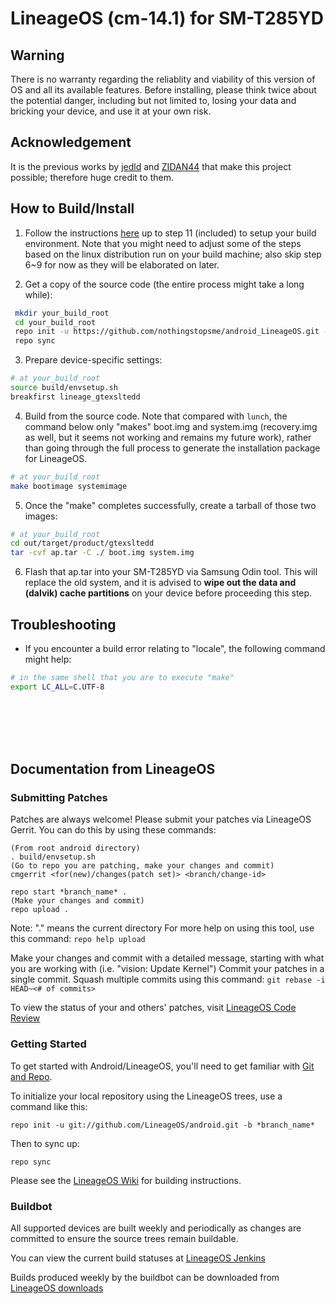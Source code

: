 # LineageOS (cm-14.1) for SM-T285YD

## Warning

There is no warranty regarding the reliablity and viability of this version of OS and all its available features. Before installing, please think twice about the potential danger, including but not limited to, losing your data and bricking your device, and use it at your own risk.


## Acknowledgement

It is the previous works by [jedld](https://github.com/jedld) and [ZIDAN44](https://github.com/ZIDAN44) that make this project possible;
therefore huge credit to them.

## How to Build/Install

1. Follow the instructions [here](https://forum.xda-developers.com/t/guide-build-lineageos-how-to-use-github.3551484/) up to step 11 (included) to setup your build environment. Note that you might need to adjust some of the steps based on the linux distribution run on your build machine; also skip step 6~9 for now as they will be elaborated on later.

2. Get a copy of the source code (the entire process might take a long while):

```bash
 mkdir your_build_root
 cd your_build_root
 repo init -u https://github.com/nothingstopsme/android_LineageOS.git -b cm-14.1_SM-T285YD
 repo sync
```

3. Prepare device-specific settings:

```bash
# at your_build_root
source build/envsetup.sh
breakfirst lineage_gtexsltedd
```

4. Build from the source code. Note that compared with `lunch`, the command below only "makes" boot.img and system.img (recovery.img as well, but it seems not working and remains my future work), rather than going through the full process to generate the installation package for LineageOS.

```bash
# at your_build_root
make bootimage systemimage
```


5. Once the "make" completes successfully, create a tarball of those two images:
```bash
# at your_build_root
cd out/target/product/gtexsltedd
tar -cvf ap.tar -C ./ boot.img system.img
```

6. Flash that ap.tar into your SM-T285YD via Samsung Odin tool. This will replace the old system, and it is advised to **wipe out the data and (dalvik) cache partitions** on your device before proceeding this step.

## Troubleshooting

* If you encounter a build error relating to "locale", the following command might help:
```bash
# in the same shell that you are to execute "make"
export LC_ALL=C.UTF-8
```


<br/><br/><br/><br/>
## Documentation from LineageOS

### Submitting Patches


Patches are always welcome!  Please submit your patches via LineageOS Gerrit.
You can do this by using these commands:

    (From root android directory)
    . build/envsetup.sh
    (Go to repo you are patching, make your changes and commit)
    cmgerrit <for(new)/changes(patch set)> <branch/change-id>

    repo start *branch_name* .
    (Make your changes and commit)
    repo upload .

Note: "." means the current directory
For more help on using this tool, use this command: `repo help upload`

Make your changes and commit with a detailed message, starting with what you are working with (i.e. "vision: Update Kernel")
Commit your patches in a single commit. Squash multiple commits using this command: `git rebase -i HEAD~<# of commits>`

To view the status of your and others' patches, visit [LineageOS Code Review](https://review.lineageos.org/)


### Getting Started

To get started with Android/LineageOS, you'll need to get
familiar with [Git and Repo](https://source.android.com/source/using-repo.html).

To initialize your local repository using the LineageOS trees, use a command like this:

    repo init -u git://github.com/LineageOS/android.git -b *branch_name*

Then to sync up:

    repo sync

Please see the [LineageOS Wiki](https://wiki.lineageos.org/) for building instructions.


### Buildbot

All supported devices are built weekly and periodically as changes are committed to ensure the source trees remain buildable.

You can view the current build statuses at [LineageOS Jenkins](https://jenkins.lineageos.org/)

Builds produced weekly by the buildbot can be downloaded from [LineageOS downloads](https://download.lineageos.org/)

